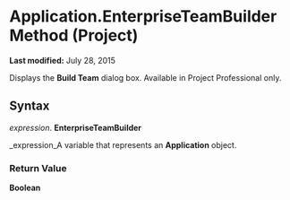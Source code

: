 
# Application.EnterpriseTeamBuilder Method (Project)

 **Last modified:** July 28, 2015

Displays the  **Build Team** dialog box. Available in Project Professional only.

## Syntax

 _expression_. **EnterpriseTeamBuilder**

 _expression_A variable that represents an  **Application** object.


### Return Value

 **Boolean**

